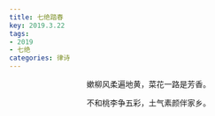 ```yaml
---
title: 七绝踏春
key: 2019.3.22
tags: 
- 2019
- 七绝
categories: 律诗
---
```


<p align="center">嫰柳风柔遍地黄，菜花一路是芳香。
</p>
<p align="center">不和桃李争五彩，土气素颜伴家乡。
</p>
